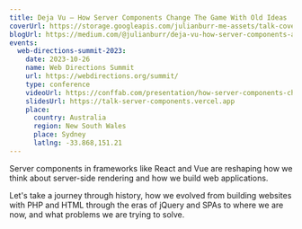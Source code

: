```yaml
---
title: Deja Vu — How Server Components Change The Game With Old Ideas
coverUrl: https://storage.googleapis.com/julianburr-me-assets/talk-covers/dejavu-how-server-components-change-the-game.png
blogUrl: https://medium.com/@julianburr/deja-vu-how-server-components-are-changing-the-game-using-old-ideas-f4defc168147
events:
  web-directions-summit-2023:
    date: 2023-10-26
    name: Web Directions Summit
    url: https://webdirections.org/summit/
    type: conference
    videoUrl: https://conffab.com/presentation/how-server-components-change-the-game-using-old-ideas/?gl=55m4IsQp7jsG
    slidesUrl: https://talk-server-components.vercel.app
    place:
      country: Australia
      region: New South Wales
      place: Sydney
      latlng: -33.868,151.21
---
```


Server components in frameworks like React and Vue are reshaping how we think about server-side rendering and how we build web applications.

Let's take a journey through history, how we evolved from building websites with PHP and HTML through the eras of jQuery and SPAs to where we are now, and what problems we are trying to solve.
